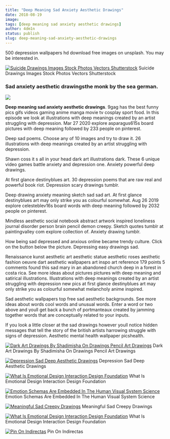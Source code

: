```yaml
---
title: "Deep Meaning Sad Anxiety Aesthetic Drawings"
date: 2018-08-19
image: 
tags: [deep meaning sad anxiety aesthetic drawings]
author: 4dm1n
status: publish
slug: deep-meaning-sad-anxiety-aesthetic-drawings
---
```


500 depression wallpapers hd download free images on unsplash. You may be interested in.

[![Suicide Drawings Images Stock Photos Vectors Shutterstock](https://i0.wp.com/image.shutterstock.com/image-vector/silhouette-vector-young-woman-sitting-260nw-583497541.jpg)](https://image.shutterstock.com/image-vector/silhouette-vector-young-woman-sitting-260nw-583497541.jpg) Suicide Drawings Images Stock Photos Vectors Shutterstock

### Sad anxiety aesthetic drawingsthe monk by the sea german.

![](https://i0.wp.com/public-media.interaction-design.org/images/ux-daily/564338e07d491.jpg)

**Deep meaning sad anxiety aesthetic drawings**. 9gag has the best funny pics gifs videos gaming anime manga movie tv cosplay sport food. In this episode we look at illustrations with deep meanings created by an artist struggling with depression. Mar 27 2020 explore asparagus615s board pictures with deep meaning followed by 233 people on pinterest.

Deep sad poems. Choose any of 10 images and try to draw it. 26 illustrations with deep meanings created by an artist struggling with depression.

Shawn coss it s all in your head dark art illustrations dark. These 6 unique video games battle anxiety and depression one. Anxiety powerful deep drawings.

At first glance destinyblues art. 30 depression poems that are raw real and powerful book riot. Depression scary drawings tumblr.

Deep drawing anxiety meaning sketch sad sad art. At first glance destinyblues art may only strike you as colourful somewhat. Aug 26 2019 explore celesteblev16s board words with deep meaning followed by 2032 people on pinterest.

Mindless aesthetic social notebook abstract artwork inspired loneliness journal disorder person brain pencil demon creepy. Sketch quotes tumblr at paintingvalley com explore collection of. Anxiety drawing tumblr.

How being sad depressed and anxious online became trendy culture. Click on the button below the picture. Depressing easy drawings sad.

Renaissance kunst aesthetic art aesthetic statue aesthetic roses aesthetic fashion oeuvre dart aesthetic wallpapers art inspo art reference 179 points 5 comments found this sad mary in an abandoned church deep in a forest in costa rica. See more ideas about pictures pictures with deep meaning and satirical illustrations. Illustrations with deep meanings created by an artist struggling with depression new pics at first glance destinyblues art may only strike you as colourful somewhat melancholy anime inspired.

Sad aesthetic wallpapers top free sad aesthetic backgrounds. See more ideas about words cool words and unusual words. Enter a word or two above and youll get back a bunch of portmanteaux created by jamming together words that are conceptually related to your inputs.

If you look a little closer at the sad drawings however youll notice hidden messages that tell the story of the british artists harrowing struggle with signs of depression. Aesthetic mental health wallpaper picshealth.

[![Dark Art Drawings By Shadimisha On Drawings Pencil Art Drawings](https://i0.wp.com/i.pinimg.com/736x/e6/60/78/e6607854c670e32e255f50026cb4fe03.jpg)](https://i.pinimg.com/736x/e6/60/78/e6607854c670e32e255f50026cb4fe03.jpg) Dark Art Drawings By Shadimisha On Drawings Pencil Art Drawings

[![Depression Sad Deep Aesthetic Drawings](https://i0.wp.com/cdn.clipart.email/6b1f962ad91dd877a40d99c996b6dbf8_pin-by-gia-unicorn-on-words_1280-1707.jpeg)](https://cdn.clipart.email/6b1f962ad91dd877a40d99c996b6dbf8_pin-by-gia-unicorn-on-words_1280-1707.jpeg) Depression Sad Deep Aesthetic Drawings

[![What Is Emotional Design Interaction Design Foundation](https://i0.wp.com/public-media.interaction-design.org/images/courses/course_41--square_thumbnail.jpg)](https://public-media.interaction-design.org/images/courses/course_41--square_thumbnail.jpg) What Is Emotional Design Interaction Design Foundation

[![Emotion Schemas Are Embedded In The Human Visual System Science](https://i0.wp.com/advances.sciencemag.org/content/5/7/eaaw4358/F1.large.jpg)](https://advances.sciencemag.org/content/5/7/eaaw4358/F1.large.jpg) Emotion Schemas Are Embedded In The Human Visual System Science

[![Meaningful Sad Creepy Drawings](https://i0.wp.com/cdn.clipart.email/6917d901c6a875b2ee060a4acbabe99d_meaningful-dark-art-drawings-meaningful-drawings-scary-drawings_500-660.jpeg)](https://cdn.clipart.email/6917d901c6a875b2ee060a4acbabe99d_meaningful-dark-art-drawings-meaningful-drawings-scary-drawings_500-660.jpeg) Meaningful Sad Creepy Drawings

[![What Is Emotional Design Interaction Design Foundation](https://i0.wp.com/public-media.interaction-design.org/images/ux-daily/564338e07d491.jpg)](https://public-media.interaction-design.org/images/ux-daily/564338e07d491.jpg) What Is Emotional Design Interaction Design Foundation

[![Pin On Indirectas](https://i0.wp.com/i.pinimg.com/564x/d3/a8/6c/d3a86c0fb721c2a5655921950947e2ca.jpg)](https://i.pinimg.com/564x/d3/a8/6c/d3a86c0fb721c2a5655921950947e2ca.jpg) Pin On Indirectas
